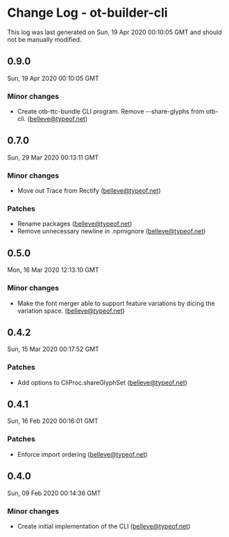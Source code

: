 # Change Log - ot-builder-cli

This log was last generated on Sun, 19 Apr 2020 00:10:05 GMT and should not be manually modified.

<!-- Start content -->

## 0.9.0

Sun, 19 Apr 2020 00:10:05 GMT

### Minor changes

- Create otb-ttc-bundle CLI program. Remove --share-glyphs from otb-cli. (belleve@typeof.net)

## 0.7.0
Sun, 29 Mar 2020 00:13:11 GMT

### Minor changes

- Move out Trace from Rectify (belleve@typeof.net)
### Patches

- Rename packages (belleve@typeof.net)
- Remove unnecessary newline in .npmignore (belleve@typeof.net)
## 0.5.0
Mon, 16 Mar 2020 12:13:10 GMT

### Minor changes

- Make the font merger able to support feature variations by dicing the variation space. (belleve@typeof.net)
## 0.4.2
Sun, 15 Mar 2020 00:17:52 GMT

### Patches

- Add options to CliProc.shareGlyphSet (belleve@typeof.net)
## 0.4.1
Sun, 16 Feb 2020 00:16:01 GMT

### Patches

- Enforce import ordering (belleve@typeof.net)
## 0.4.0
Sun, 09 Feb 2020 00:14:36 GMT

### Minor changes

- Create initial implementation of the CLI (belleve@typeof.net)
